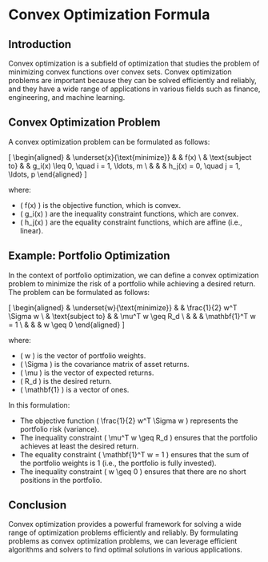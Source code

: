 # Convex Optimization Formula

## Introduction

Convex optimization is a subfield of optimization that studies the problem of minimizing convex functions over convex sets. Convex optimization problems are important because they can be solved efficiently and reliably, and they have a wide range of applications in various fields such as finance, engineering, and machine learning.

## Convex Optimization Problem

A convex optimization problem can be formulated as follows:

\[
\begin{aligned}
& \underset{x}{\text{minimize}}
& & f(x) \\
& \text{subject to}
& & g_i(x) \leq 0, \quad i = 1, \ldots, m \\
& & & h_j(x) = 0, \quad j = 1, \ldots, p
\end{aligned}
\]

where:
- \( f(x) \) is the objective function, which is convex.
- \( g_i(x) \) are the inequality constraint functions, which are convex.
- \( h_j(x) \) are the equality constraint functions, which are affine (i.e., linear).

## Example: Portfolio Optimization

In the context of portfolio optimization, we can define a convex optimization problem to minimize the risk of a portfolio while achieving a desired return. The problem can be formulated as follows:

\[
\begin{aligned}
& \underset{w}{\text{minimize}}
& & \frac{1}{2} w^T \Sigma w \\
& \text{subject to}
& & \mu^T w \geq R_d \\
& & & \mathbf{1}^T w = 1 \\
& & & w \geq 0
\end{aligned}
\]

where:
- \( w \) is the vector of portfolio weights.
- \( \Sigma \) is the covariance matrix of asset returns.
- \( \mu \) is the vector of expected returns.
- \( R_d \) is the desired return.
- \( \mathbf{1} \) is a vector of ones.

In this formulation:
- The objective function \( \frac{1}{2} w^T \Sigma w \) represents the portfolio risk (variance).
- The inequality constraint \( \mu^T w \geq R_d \) ensures that the portfolio achieves at least the desired return.
- The equality constraint \( \mathbf{1}^T w = 1 \) ensures that the sum of the portfolio weights is 1 (i.e., the portfolio is fully invested).
- The inequality constraint \( w \geq 0 \) ensures that there are no short positions in the portfolio.

## Conclusion

Convex optimization provides a powerful framework for solving a wide range of optimization problems efficiently and reliably. By formulating problems as convex optimization problems, we can leverage efficient algorithms and solvers to find optimal solutions in various applications.

